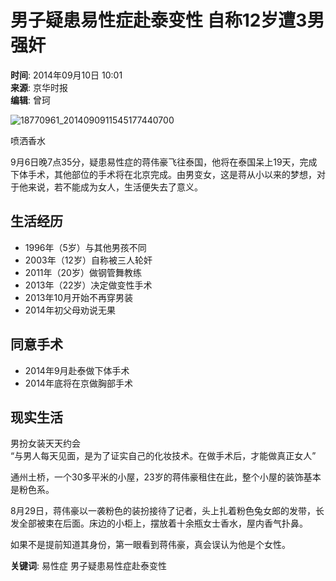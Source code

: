 # 男子疑患易性症赴泰变性 自称12岁遭3男强奸

**时间**: 2014年09月10日 10:01  
**来源**: 京华时报  
**编辑**: 曾珂

![18770961_2014090911545177440700](/upload/resources/image/2014/09/10/29865.jpg)

喷洒香水

9月6日晚7点35分，疑患易性症的蒋伟豪飞往泰国，他将在泰国呆上19天，完成下体手术，其他部位的手术将在北京完成。由男变女，这是蒋从小以来的梦想，对于他来说，若不能成为女人，生活便失去了意义。

## 生活经历

- 1996年（5岁）与其他男孩不同
- 2003年（12岁）自称被三人轮奸
- 2011年（20岁）做钢管舞教练
- 2013年（22岁）决定做变性手术
- 2013年10月开始不再穿男装
- 2014年初父母劝说无果

## 同意手术

- 2014年9月赴泰做下体手术
- 2014年底将在京做胸部手术

## 现实生活

男扮女装天天约会  
“与男人每天见面，是为了证实自己的化妆技术。在做手术后，才能做真正女人”

通州土桥，一个30多平米的小屋，23岁的蒋伟豪租住在此，整个小屋的装饰基本是粉色系。

8月29日，蒋伟豪以一袭粉色的装扮接待了记者，头上扎着粉色兔女郎的发带，长发全部被束在后面。床边的小柜上，摆放着十余瓶女士香水，屋内香气扑鼻。

如果不是提前知道其身份，第一眼看到蒋伟豪，真会误认为他是个女性。

**关键词**: 易性症 男子疑患易性症赴泰变性